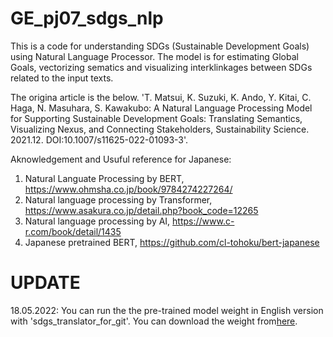 # GE_pj07_sdgs_nlp

This is a code for understanding SDGs (Sustainable Development Goals) using Natural Language Processor.
The model is for estimating Global Goals, vectorizing sematics and visualizing interklinkages between SDGs related to the input texts.

The origina article is the below.
'T. Matsui, K. Suzuki, K. Ando, Y. Kitai, C. Haga, N. Masuhara, S. Kawakubo: A Natural Language Processing Model for Supporting Sustainable Development Goals: Translating Semantics, Visualizing Nexus, and Connecting Stakeholders, Sustainability Science. 2021.12. DOI:10.1007/s11625-022-01093-3'.

Aknowledgement and Usuful reference for Japanese:
1. Natural Languate Processing by BERT, https://www.ohmsha.co.jp/book/9784274227264/
2. Natural language processing by Transformer, https://www.asakura.co.jp/detail.php?book_code=12265
3. Natural language processing by AI, https://www.c-r.com/book/detail/1435
4. Japanese pretrained BERT, https://github.com/cl-tohoku/bert-japanese

# UPDATE
18.05.2022: You can run the the pre-trained model weight in English version with 'sdgs_translator_for_git'. You can download the weight from<a href = "https://www.dropbox.com/s/wj7th9x8uqu01st/model_weight_gpu.pth?dl=0">here</a>.
